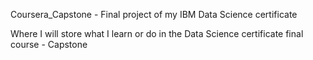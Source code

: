 Coursera_Capstone - Final project of my IBM Data Science certificate

Where I will store what I learn or do in the Data Science certificate final course - Capstone
